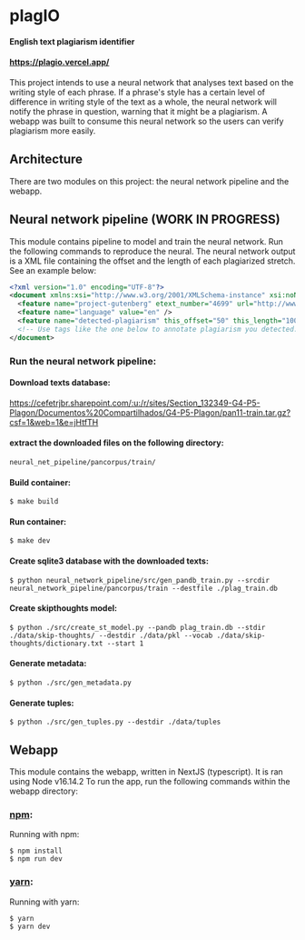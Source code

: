 # plagIO

#### English text plagiarism identifier

#### https://plagio.vercel.app/

This project intends to use a neural network that analyses text based on the writing style of each phrase. If a phrase's style has a certain level of difference in writing style of the text as a whole, the neural network will notify the phrase in question, warning that it might be a plagiarism. A webapp was built to consume this neural network so the users can verify plagiarism more easily.

## Architecture

There are two modules on this project: the neural network pipeline and the webapp.

## Neural network pipeline (WORK IN PROGRESS)

This module contains pipeline to model and train the neural network. Run the following commands to reproduce the neural. The neural network output is a XML file containing the offset and the length of each plagiarized stretch. See an example below:

```xml
<?xml version="1.0" encoding="UTF-8"?>
<document xmlns:xsi="http://www.w3.org/2001/XMLSchema-instance" xsi:noNamespaceSchemaLocation="http://www.uni-weimar.de/medien/webis/research/corpora/pan-pc-09/document.xsd" reference="suspicious-document00001.txt">
  <feature name="project-gutenberg" etext_number="4699" url="http://www.gutenberg.org/dirs/etext03/wenev11.txt" />
  <feature name="language" value="en" />
  <feature name="detected-plagiarism" this_offset="50" this_length="1000" />
  <!-- Use tags like the one below to annotate plagiarism you detected. -->
</document>
```

### Run the neural network pipeline:

#### Download texts database:

https://cefetrjbr.sharepoint.com/:u:/r/sites/Section_132349-G4-P5-Plagon/Documentos%20Compartilhados/G4-P5-Plagon/pan11-train.tar.gz?csf=1&web=1&e=jHtfTH

#### extract the downloaded files on the following directory:

```
neural_net_pipeline/pancorpus/train/
```

#### Build container:

```
$ make build
```

#### Run container:

```
$ make dev
```

#### Create sqlite3 database with the downloaded texts:

```
$ python neural_network_pipeline/src/gen_pandb_train.py --srcdir neural_network_pipeline/pancorpus/train --destfile ./plag_train.db
```

#### Create skipthoughts model:

```
$ python ./src/create_st_model.py --pandb plag_train.db --stdir ./data/skip-thoughts/ --destdir ./data/pkl --vocab ./data/skip-thoughts/dictionary.txt --start 1
```

#### Generate metadata:

```
$ python ./src/gen_metadata.py
```

#### Generate tuples:

```
$ python ./src/gen_tuples.py --destdir ./data/tuples
```

## Webapp

This module contains the webapp, written in NextJS (typescript). It is ran using Node v16.14.2
To run the app, run the following commands within the webapp directory:

### [npm](https://docs.npmjs.com/downloading-and-installing-node-js-and-npm):

Running with npm:

```
$ npm install
$ npm run dev
```

### [yarn](https://yarnpkg.com/getting-started/install):

Running with yarn:

```
$ yarn
$ yarn dev
```
